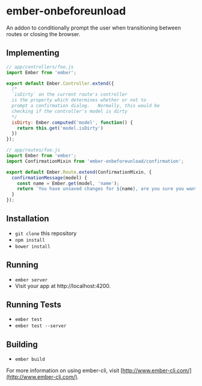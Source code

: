 # ember-onbeforeunload

An addon to conditionally prompt the user when transitioning between routes or closing the browser.

## Implementing

```js
// app/controllers/foo.js
import Ember from 'ember';

export default Ember.Controller.extend({
  /*
  `isDirty` on the current route's controller
  is the property which determines whether or not to
  prompt a confirmation dialog.   Normally, this would be
  checking if the controller's model is dirty
  */
  isDirty: Ember.computed('model', function() {
    return this.get('model.isDirty')
  })
});
```

```js
// app/routes/foo.js
import Ember from 'ember';
import ConfirmationMixin from 'ember-onbeforeunload/confirmation';

export default Ember.Route.extend(ConfirmationMixin, {
  confirmationMessage(model) {
    const name = Ember.get(model, 'name');
    return `You have unsaved changes for ${name}, are you sure you want to continue?`;
  }
});
```

## Installation

* `git clone` this repository
* `npm install`
* `bower install`

## Running

* `ember server`
* Visit your app at http://localhost:4200.

## Running Tests

* `ember test`
* `ember test --server`

## Building

* `ember build`

For more information on using ember-cli, visit [http://www.ember-cli.com/](http://www.ember-cli.com/).
